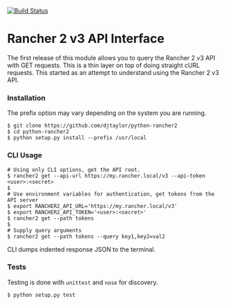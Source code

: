 [![Build Status](https://api.travis-ci.org/djtaylor/python-rancher2.png)](https://api.travis-ci.org/djtaylor/python-rancher2)

# Rancher 2 v3 API Interface

The first release of this module allows you to query the Rancher 2 v3 API with GET requests. This is a thin layer on top of doing straight cURL requests. This started as an attempt to understand using the Rancher 2 v3 API.

### Installation
The prefix option may vary depending on the system you are running.

```
$ git clone https://github.com/djtaylor/python-rancher2
$ cd python-rancher2
$ python setup.py install --prefix /usr/local
```

### CLI Usage
```
# Using only CLI options, get the API root.
$ rancher2 get --api-url https://my.rancher.local/v3 --api-token <user>:<secret>
$
# Use environment variables for authentication, get tokens from the API server
$ export RANCHER2_API_URL='https://my.rancher.local/v3'
$ export RANCHER2_API_TOKEN='<user>:<secret>'
$ rancher2 get --path tokens
$
# Supply query arguments
$ rancher2 get --path tokens --query key1,key2=val2
```

CLI dumps indented response JSON to the terminal.

### Tests
Testing is done with `unittest` and `nose` for discovery.
```
$ python setup.py test
```
